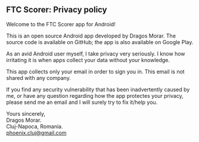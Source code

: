 ## FTC Scorer: Privacy policy

Welcome to the FTC Scorer app for Android!

This is an open source Android app developed by Dragos Morar. The source code is available on GitHub; the app is also available on Google Play.

As an avid Android user myself, I take privacy very seriously.
I know how irritating it is when apps collect your data without your knowledge.

This app collects only your email in order to sign you in. This email is not shared with any company.

If you find any security vulnerability that has been inadvertently caused by me, or have any question regarding how the app protectes your privacy, please send me an email and I will surely try to fix it/help you.

Yours sincerely,  
Dragos Morar.  
Cluj-Napoca, Romania.  
phoenix.cluj@gmail.com
